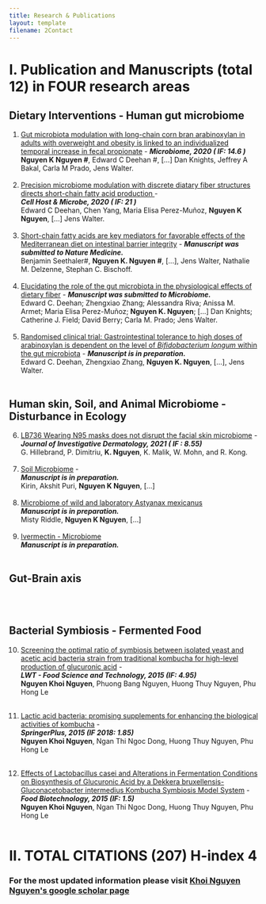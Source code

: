 ```yaml
---
title: Research & Publications
layout: template
filename: 2Contact
--- 
```


# I.  Publication and Manuscripts (total 12) in FOUR research areas 

## Dietary Interventions - Human gut microbiome

1.    [Gut microbiota modulation with long-chain corn bran arabinoxylan in adults with overweight and obesity is linked to an individualized temporal increase in fecal propionate](https://microbiomejournal.biomedcentral.com/articles/10.1186/s40168-020-00887-w) - _**Microbiome, 2020 ( IF: 14.6 )**_ <br>
**Nguyen K Nguyen #**, Edward C Deehan #, [...] Dan Knights, Jeffrey A Bakal, Carla M Prado, Jens Walter.
<br /> <br /> 
2.    [Precision microbiome modulation with discrete diatary fiber structures directs short-chain fatty acid production ](https://www.cell.com/cell-host-microbe/fulltext/S1931-3128(20)30045-7?_returnURL=https%3A%2F%2Flinkinghub.elsevier.com%2Fretrieve%2Fpii%2FS1931312820300457%3Fshowall%3Dtrue) - <br>  _**Cell Host & Microbe, 2020 ( IF: 21 )**_ <br>
Edward C Deehan, Chen Yang, Maria Elisa Perez-Muñoz, **Nguyen K Nguyen**, [...] Jens Walter.
<br /> <br /> 
3.   [Short-chain fatty acids are key mediators for favorable effects of the Mediterranean diet on intestinal barrier integrity](https://biokhoi.github.io/2Contact.md) -  _**Manuscript was submitted to Nature Medicine.**_ <br> 
Benjamin Seethaler#, **Nguyen K. Nguyen #**, [...], Jens Walter, Nathalie M. Delzenne, Stephan C. Bischoff.
<br /> <br />
4.   [Elucidating the role of the gut microbiota in the physiological effects of dietary fiber](https://biokhoi.github.io/2Contact.md) - _**Manuscript was submitted to Microbiome.**_ <br> 
Edward C. Deehan; Zhengxiao Zhang; Alessandra Riva; Anissa M. Armet; Maria Elisa Perez-Muñoz; **Nguyen K. Nguyen**; [...] Dan Knights; Catherine J. Field; David Berry; Carla M. Prado; Jens Walter.
<br /> <br />
5.   [Randomised clinical trial: Gastrointestinal tolerance to high doses of arabinoxylan is dependent on the level of *Bifidobacterium longum* within the gut microbiota](https://biokhoi.github.io/2Contact.md) - _**Manuscript is in preparation.**_ <br> 
Edward C. Deehan, Zhengxiao Zhang, **Nguyen K. Nguyen**, [...], Jens Walter.
<br /> <br />
## Human skin, Soil, and Animal Microbiome - Disturbance in Ecology
6.   [LB736 Wearing N95 masks does not disrupt the facial skin microbiome](https://www.jidonline.org/article/S0022-202X(21)01523-2/fulltext) - _**Journal of Investigative Dermatology, 2021 ( IF : 8.55)**_ <br> 
G. Hillebrand, P. Dimitriu, **K. Nguyen**, K. Malik, W. Mohn, and R. Kong.
<br /> <br />
7.    [Soil Microbiome](https://biokhoi.github.io/2Contact.md) - <br> _**Manuscript is in preparation.**_ <br>
Kirin, Akshit Puri, **Nguyen K Nguyen**, [...]
<br /> <br />
8.    [Microbiome of wild and laboratory Astyanax mexicanus](https://biokhoi.github.io/2Contact.md) <br>  _**Manuscript is in preparation.**_ <br>
Misty Riddle, **Nguyen K Nguyen**, [...] 
<br /> <br />
9.    [Ivermectin - Microbiome](https://biokhoi.github.io/2Contact.md) <br>  _**Manuscript is in preparation.**_
<br /> <br />

## Gut-Brain axis

<br /> <br />


## Bacterial Symbiosis - Fermented Food
10.   [Screening the optimal ratio of symbiosis between isolated yeast and acetic acid bacteria strain from traditional kombucha for high-level production of glucuronic acid](https://www.sciencedirect.com/science/article/abs/pii/S0023643815300323) - <br> _**LWT - Food Science and Technology, 2015 (IF: 4.95)**_ <br>
**Nguyen Khoi Nguyen**, Phuong Bang Nguyen, Huong Thuy Nguyen, Phu Hong Le
<br /> <br />

11.   [Lactic acid bacteria: promising supplements for enhancing the biological activities of kombucha](https://link.springer.com/article/10.1186/s40064-015-0872-3) - <br> _**SpringerPlus, 2015 (IF 2018: 1.85)**_ <br>
**Nguyen Khoi Nguyen**, Ngan Thi Ngoc Dong, Huong Thuy Nguyen, Phu Hong Le
<br /> <br />

12.   [Effects of Lactobacillus casei and Alterations in Fermentation Conditions on Biosynthesis of Glucuronic Acid by a Dekkera bruxellensis-Gluconacetobacter intermedius Kombucha Symbiosis Model System](https://www.tandfonline.com/doi/abs/10.1080/08905436.2015.1092446) - <br> _**Food Biotechnology, 2015 (IF: 1.5)**_ <br>
**Nguyen Khoi Nguyen**, Ngan Thi Ngoc Dong, Huong Thuy Nguyen, Phu Hong Le
<br /> <br />

# II. TOTAL CITATIONS (207) H-index 4 
### For the most updated information please visit [Khoi Nguyen Nguyen's google scholar page](https://scholar.google.com.vn/citations?view_op=list_works&hl=vi&hl=vi&user=7Xrudt0AAAAJ)



